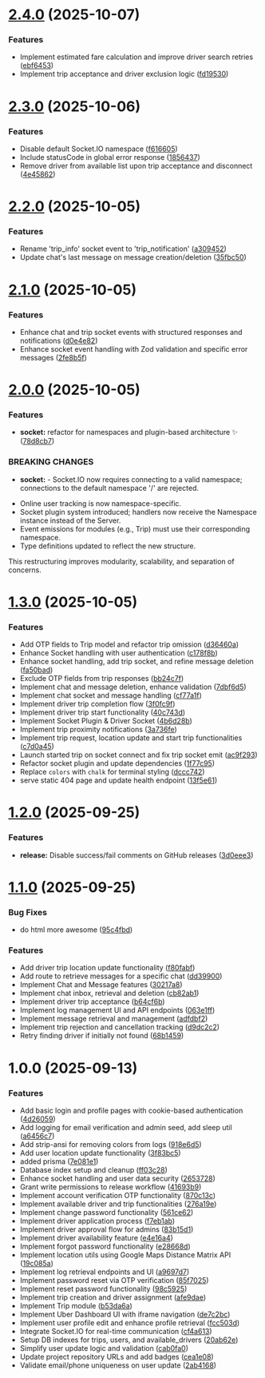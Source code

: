 # [2.4.0](https://github.com/Alpha-Bytes-Department/uber-server/compare/v2.3.0...v2.4.0) (2025-10-07)


### Features

* Implement estimated fare calculation and improve driver search retries ([ebf6453](https://github.com/Alpha-Bytes-Department/uber-server/commit/ebf6453a07dd3b7a4459a585c583ae2a42b5a2e2))
* Implement trip acceptance and driver exclusion logic ([fd19530](https://github.com/Alpha-Bytes-Department/uber-server/commit/fd19530d973a1c0752365e4eea333b230600acab))

# [2.3.0](https://github.com/Alpha-Bytes-Department/uber-server/compare/v2.2.0...v2.3.0) (2025-10-06)


### Features

* Disable default Socket.IO namespace ([f616605](https://github.com/Alpha-Bytes-Department/uber-server/commit/f616605bbf00fe636d5fae5807353404351fc8ec))
* Include statusCode in global error response ([1856437](https://github.com/Alpha-Bytes-Department/uber-server/commit/185643752da14a0167597fbe7b7945fa32db3cec))
* Remove driver from available list upon trip acceptance and disconnect ([4e45862](https://github.com/Alpha-Bytes-Department/uber-server/commit/4e45862e282ae3a6780338da0ffc2664fbf8b3ac))

# [2.2.0](https://github.com/Alpha-Bytes-Department/uber-server/compare/v2.1.0...v2.2.0) (2025-10-05)


### Features

* Rename 'trip_info' socket event to 'trip_notification' ([a309452](https://github.com/Alpha-Bytes-Department/uber-server/commit/a309452138ed39186fc87342787583263de3de38))
* Update chat's last message on message creation/deletion ([35fbc50](https://github.com/Alpha-Bytes-Department/uber-server/commit/35fbc5064c791a6e792db113581dbed81cdd9c0a))

# [2.1.0](https://github.com/Alpha-Bytes-Department/uber-server/compare/v2.0.0...v2.1.0) (2025-10-05)


### Features

* Enhance chat and trip socket events with structured responses and notifications ([d0e4e82](https://github.com/Alpha-Bytes-Department/uber-server/commit/d0e4e8242a883d8131ec3c842e199a8322bae9af))
* Enhance socket event handling with Zod validation and specific error messages ([2fe8b5f](https://github.com/Alpha-Bytes-Department/uber-server/commit/2fe8b5fe489e5754f0102ad0caa7a26bb4f2c4a3))

# [2.0.0](https://github.com/Alpha-Bytes-Department/uber-server/compare/v1.3.0...v2.0.0) (2025-10-05)


### Features

* **socket:** refactor for namespaces and plugin-based architecture ✨ ([78d8cb7](https://github.com/Alpha-Bytes-Department/uber-server/commit/78d8cb73b6e263bbefbf0af4a7d891f66315642d))


### BREAKING CHANGES

* **socket:** - Socket.IO now requires connecting to a valid namespace; connections to the default namespace '/' are rejected.
- Online user tracking is now namespace-specific.
- Socket plugin system introduced; handlers now receive the Namespace instance instead of the Server.
- Event emissions for modules (e.g., Trip) must use their corresponding namespace.
- Type definitions updated to reflect the new structure.

This restructuring improves modularity, scalability, and separation of concerns.

# [1.3.0](https://github.com/Alpha-Bytes-Department/uber-server/compare/v1.2.0...v1.3.0) (2025-10-05)


### Features

* Add OTP fields to Trip model and refactor trip omission ([d36460a](https://github.com/Alpha-Bytes-Department/uber-server/commit/d36460a45ee00be028acd480cee44e29e9c84d20))
* Enhance Socket handling with user authentication ([c178f8b](https://github.com/Alpha-Bytes-Department/uber-server/commit/c178f8b751d28794724af2bfbfc56ce983f56a04))
* Enhance socket handling, add trip socket, and refine message deletion ([fa50bad](https://github.com/Alpha-Bytes-Department/uber-server/commit/fa50bad0e431e7b0d8767e09532e0ebbb0d7feb1))
* Exclude OTP fields from trip responses ([bb24c7f](https://github.com/Alpha-Bytes-Department/uber-server/commit/bb24c7f4318749938b23bfa5d8583ab30ef880e8))
* Implement chat and message deletion, enhance validation ([7dbf6d5](https://github.com/Alpha-Bytes-Department/uber-server/commit/7dbf6d5396077bc5d3c7e635446cb8cfca26e46f))
* Implement chat socket and message handling ([cf77a1f](https://github.com/Alpha-Bytes-Department/uber-server/commit/cf77a1f5b7245ab1ce9b8a746072a338b1a37c69))
* Implement driver trip completion flow ([3f0fc9f](https://github.com/Alpha-Bytes-Department/uber-server/commit/3f0fc9f51f3c3aa5159ad3d722e8baf09e5a6f72))
* Implement driver trip start functionality ([40c743d](https://github.com/Alpha-Bytes-Department/uber-server/commit/40c743d15cd26970c29d35fc4ccba247f5d118cd))
* Implement Socket Plugin & Driver Socket ([4b6d28b](https://github.com/Alpha-Bytes-Department/uber-server/commit/4b6d28be5beb66a399f9bc68f4235ac0951ceb27))
* Implement trip proximity notifications ([3a736fe](https://github.com/Alpha-Bytes-Department/uber-server/commit/3a736fe40b8206b1480282483f582f179f8c4068))
* Implement trip request, location update and start trip functionalities ([c7d0a45](https://github.com/Alpha-Bytes-Department/uber-server/commit/c7d0a455f1e84670703a0cdba8d3089a6c789126))
* Launch started trip on socket connect and fix trip socket emit ([ac9f293](https://github.com/Alpha-Bytes-Department/uber-server/commit/ac9f2935243af6b2d767ad3620183a3096c59708))
* Refactor socket plugin and update dependencies ([1f77c95](https://github.com/Alpha-Bytes-Department/uber-server/commit/1f77c952d74c5b5bbe74b9b2a6e7d2a707aede99))
* Replace `colors` with `chalk` for terminal styling ([dccc742](https://github.com/Alpha-Bytes-Department/uber-server/commit/dccc74236f21e189823583e3da53ebd506245ac5))
* serve static 404 page and update health endpoint ([13f5e61](https://github.com/Alpha-Bytes-Department/uber-server/commit/13f5e61e956c6f92d36518318727d40ad5c88185))

# [1.2.0](https://github.com/Alpha-Bytes-Department/uber-server/compare/v1.1.0...v1.2.0) (2025-09-25)


### Features

* **release:** Disable success/fail comments on GitHub releases ([3d0eee3](https://github.com/Alpha-Bytes-Department/uber-server/commit/3d0eee3229737c4e2bc09d9d9de9d7226981eed9))

# [1.1.0](https://github.com/Alpha-Bytes-Department/uber-server/compare/v1.0.0...v1.1.0) (2025-09-25)


### Bug Fixes

* do html more awesome ([95c4fbd](https://github.com/Alpha-Bytes-Department/uber-server/commit/95c4fbd982362e23dff6a76b1d9086e3874de544))


### Features

* Add driver trip location update functionality ([f80fabf](https://github.com/Alpha-Bytes-Department/uber-server/commit/f80fabf44af36518ed2cbd204c377b7661cc6976))
* Add route to retrieve messages for a specific chat ([dd39900](https://github.com/Alpha-Bytes-Department/uber-server/commit/dd399005cee115a74441727aacb597f36efed621))
* Implement Chat and Message features ([30217a8](https://github.com/Alpha-Bytes-Department/uber-server/commit/30217a81d2196406de22ece63cc4a2112b9c29cb))
* Implement chat inbox, retrieval and deletion ([cb82ab1](https://github.com/Alpha-Bytes-Department/uber-server/commit/cb82ab176ced48c8d009152b8f48e0734d1a091b))
* Implement driver trip acceptance ([b64cf6b](https://github.com/Alpha-Bytes-Department/uber-server/commit/b64cf6b43444bcccf528ddf1bf8199099198507b))
* Implement log management UI and API endpoints ([063e1ff](https://github.com/Alpha-Bytes-Department/uber-server/commit/063e1ff524d2112f14f7b1524f2d2da9cdc9fa36))
* Implement message retrieval and management ([adfdbf2](https://github.com/Alpha-Bytes-Department/uber-server/commit/adfdbf2c8cdf45aa78b0fd468778197b04b2e343))
* Implement trip rejection and cancellation tracking ([d9dc2c2](https://github.com/Alpha-Bytes-Department/uber-server/commit/d9dc2c2718db5f654ce94a767d7a6abbd6791d4d))
* Retry finding driver if initially not found ([68b1459](https://github.com/Alpha-Bytes-Department/uber-server/commit/68b1459bfe1bfde0474d247c97b95efc9f7e5646))

# 1.0.0 (2025-09-13)


### Features

* Add basic login and profile pages with cookie-based authentication ([4d26059](https://github.com/Alpha-Bytes-Department/uber-server/commit/4d260594914f57cb0391b63215f0d52447591924))
* Add logging for email verification and admin seed, add sleep util ([a6456c7](https://github.com/Alpha-Bytes-Department/uber-server/commit/a6456c78d6d3e38127f20345be4b354d14481b0d))
* Add strip-ansi for removing colors from logs ([918e6d5](https://github.com/Alpha-Bytes-Department/uber-server/commit/918e6d5847f37d4535dee3898258542656d55724))
* Add user location update functionality ([3f83bc5](https://github.com/Alpha-Bytes-Department/uber-server/commit/3f83bc5a4125961a65934297d50a16ae706151ee))
* added prisma ([7e081e1](https://github.com/Alpha-Bytes-Department/uber-server/commit/7e081e17930319d41382091d845ad34f4c9b155c))
* Database index setup and cleanup ([ff03c28](https://github.com/Alpha-Bytes-Department/uber-server/commit/ff03c28254ab61cff8ca7cd2805d7fb913db2f6c))
* Enhance socket handling and user data security ([2653728](https://github.com/Alpha-Bytes-Department/uber-server/commit/2653728688e0c673dc9d9e80fc5f29e8b5bc1e75))
* Grant write permissions to release workflow ([41693b9](https://github.com/Alpha-Bytes-Department/uber-server/commit/41693b9bc1f5c86862045c53f50b183f70a892f2))
* Implement account verification OTP functionality ([870c13c](https://github.com/Alpha-Bytes-Department/uber-server/commit/870c13ca23f849e48e7e4adeca8724d4e72a3a8d))
* Implement available driver and trip functionalities ([276a19e](https://github.com/Alpha-Bytes-Department/uber-server/commit/276a19ed7b8d4327c026d3ed1df0a260470e917a))
* Implement change password functionality ([561ce62](https://github.com/Alpha-Bytes-Department/uber-server/commit/561ce6299a321686d409a810395175e381ae355c))
* Implement driver application process ([f7eb1ab](https://github.com/Alpha-Bytes-Department/uber-server/commit/f7eb1ab8051c6976eea7de47b5bfdd5763aa174a))
* Implement driver approval flow for admins ([83b15d1](https://github.com/Alpha-Bytes-Department/uber-server/commit/83b15d10982ea6894f11ec804779c214f02662be))
* Implement driver availability feature ([e4e16a4](https://github.com/Alpha-Bytes-Department/uber-server/commit/e4e16a45ff376761f312553a7369bec524153470))
* Implement forgot password functionality ([e28668d](https://github.com/Alpha-Bytes-Department/uber-server/commit/e28668d11e911153e4e6feaf17091e5dbaeda988))
* Implement location utils using Google Maps Distance Matrix API ([19c085a](https://github.com/Alpha-Bytes-Department/uber-server/commit/19c085a295428a5208f6e1d90a56ba1a06c1b046))
* Implement log retrieval endpoints and UI ([a9697d7](https://github.com/Alpha-Bytes-Department/uber-server/commit/a9697d7d9361a9fb79cd37247da57ecdb5b212fa))
* Implement password reset via OTP verification ([85f7025](https://github.com/Alpha-Bytes-Department/uber-server/commit/85f7025b606c8cd27c7f986fc9afeae3a7fe4c0b))
* Implement reset password functionality ([98c5925](https://github.com/Alpha-Bytes-Department/uber-server/commit/98c5925816c2f96077bee09e848ff9661b4dca46))
* Implement trip creation and driver assignment ([afe9dae](https://github.com/Alpha-Bytes-Department/uber-server/commit/afe9dae25a7baa4f8b7993db4bb495cf1f5d9ef5))
* Implement Trip module ([b53da6a](https://github.com/Alpha-Bytes-Department/uber-server/commit/b53da6a45cf14317f136d5cb55c6e07ca9ab3a87))
* Implement Uber Dashboard UI with iframe navigation ([de7c2bc](https://github.com/Alpha-Bytes-Department/uber-server/commit/de7c2bc77ff7638b13ee04f0a6f75f2f1fb198b3))
* Implement user profile edit and enhance profile retrieval ([fcc503d](https://github.com/Alpha-Bytes-Department/uber-server/commit/fcc503d181b9f84fcb13178b9e656f5d971595c8))
* Integrate Socket.IO for real-time communication ([cf4a613](https://github.com/Alpha-Bytes-Department/uber-server/commit/cf4a61329e78e9d504eed155686fac4eacb3fc6a))
* Setup DB indexes for trips, users, and available_drivers ([20ab62e](https://github.com/Alpha-Bytes-Department/uber-server/commit/20ab62e5ae1d21b64bca3cc2996a4051fe8061c0))
* Simplify user update logic and validation ([cab0fa0](https://github.com/Alpha-Bytes-Department/uber-server/commit/cab0fa0728fee90bda867c598f6a9563414ae4c0))
* Update project repository URLs and add badges ([cea1e08](https://github.com/Alpha-Bytes-Department/uber-server/commit/cea1e08f9b7174479184c8516da86caf53c85366))
* Validate email/phone uniqueness on user update ([2ab4168](https://github.com/Alpha-Bytes-Department/uber-server/commit/2ab41681c4cc7a9b2ebbbc9896f4b78427476a16))
